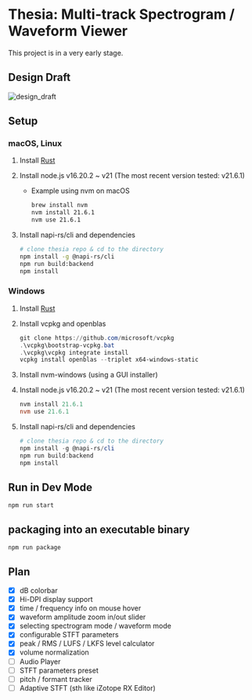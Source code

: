 # Thesia: Multi-track Spectrogram / Waveform Viewer

This project is in a very early stage.

## Design Draft

![design_draft](https://github.com/Sytronik/thesia/assets/61383377/938e0425-999f-408c-ae16-82ddf207bc63)

## Setup

### macOS, Linux

1. Install [Rust](https://www.rust-lang.org/tools/install)
2. Install node.js v16.20.2 ~ v21 (The most recent version tested: v21.6.1)
   - Example using nvm on macOS
      ``` bash
      brew install nvm
      nvm install 21.6.1
      nvm use 21.6.1
      ```

3. Install napi-rs/cli and dependencies
   ``` bash
   # clone thesia repo & cd to the directory
   npm install -g @napi-rs/cli
   npm run build:backend
   npm install
   ```

### Windows

1. Install [Rust](https://www.rust-lang.org/tools/install)
2. Install vcpkg and openblas
   ``` powershell
   git clone https://github.com/microsoft/vcpkg
   .\vcpkg\bootstrap-vcpkg.bat
   .\vcpkg\vcpkg integrate install
   vcpkg install openblas --triplet x64-windows-static
   ```

3. Install nvm-windows (using a GUI installer)
2. Install node.js v16.20.2 ~ v21 (The most recent version tested: v21.6.1)
   ``` powershell
   nvm install 21.6.1
   nvm use 21.6.1
   ```

5. Install napi-rs/cli and dependencies
   ``` powershell
   # clone thesia repo & cd to the directory
   npm install -g @napi-rs/cli
   npm run build:backend
   npm install
   ```

## Run in Dev Mode

```
npm run start
```

## packaging into an executable binary

```
npm run package
```

## Plan

- [x] dB colorbar
- [x] Hi-DPI display support
- [x] time / frequency info on mouse hover
- [x] waveform amplitude zoom in/out slider
- [x] selecting spectrogram mode / waveform mode
- [x] configurable STFT parameters
- [x] peak / RMS / LUFS / LKFS level calculator
- [x] volume normalization
- [ ] Audio Player
- [ ] STFT parameters preset
- [ ] pitch / formant tracker
- [ ] Adaptive STFT (sth like iZotope RX Editor)
